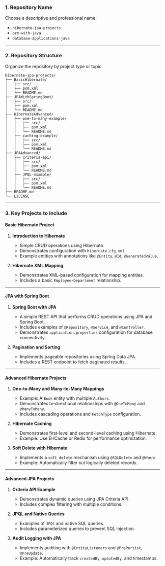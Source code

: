 
### **1. Repository Name**
Choose a descriptive and professional name:  
- `hibernate-jpa-projects`  
- `orm-with-java`  
- `database-applications-java`

---

### **2. Repository Structure**
Organize the repository by project type or topic:  

```
hibernate-jpa-projects/
├── BasicHibernate/
│   ├── src/
│   ├── pom.xml
│   └── README.md
├── JPAWithSpringBoot/
│   ├── src/
│   ├── pom.xml
│   └── README.md
├── HibernateAdvanced/
│   ├── one-to-many-example/
│   │   ├── src/
│   │   ├── pom.xml
│   │   └── README.md
│   ├── caching-example/
│   │   ├── src/
│   │   ├── pom.xml
│   │   └── README.md
├── JPAAdvanced/
│   ├── criteria-api/
│   │   ├── src/
│   │   ├── pom.xml
│   │   └── README.md
│   ├── JPQL-example/
│   │   ├── src/
│   │   ├── pom.xml
│   │   └── README.md
├── README.md
└── LICENSE
```

---

### **3. Key Projects to Include**

#### **Basic Hibernate Project**
1. **Introduction to Hibernate**  
   - Simple CRUD operations using Hibernate.  
   - Demonstrates configuration with `hibernate.cfg.xml`.  
   - Example entities with annotations like `@Entity`, `@Id`, `@GeneratedValue`.

2. **Hibernate XML Mapping**  
   - Demonstrates XML-based configuration for mapping entities.  
   - Includes a basic `Employee`-`Department` relationship.

---

#### **JPA with Spring Boot**
1. **Spring Boot with JPA**  
   - A simple REST API that performs CRUD operations using JPA and Spring Boot.  
   - Includes examples of `@Repository`, `@Service`, and `@Controller`.  
   - Demonstrates `application.properties` configuration for database connectivity.

2. **Pagination and Sorting**  
   - Implements pageable repositories using Spring Data JPA.  
   - Includes a REST endpoint to fetch paginated results.

---

#### **Advanced Hibernate Projects**
1. **One-to-Many and Many-to-Many Mappings**  
   - Example: A `Book` entity with multiple `Authors`.  
   - Demonstrates bi-directional relationships with `@OneToMany` and `@ManyToMany`.  
   - Includes cascading operations and `FetchType` configuration.

2. **Hibernate Caching**  
   - Demonstrates first-level and second-level caching using Hibernate.  
   - Example: Use EHCache or Redis for performance optimization.

3. **Soft Delete with Hibernate**  
   - Implements a `soft delete` mechanism using `@SQLDelete` and `@Where`.  
   - Example: Automatically filter out logically deleted records.

---

#### **Advanced JPA Projects**
1. **Criteria API Example**  
   - Demonstrates dynamic queries using JPA Criteria API.  
   - Includes complex filtering with multiple conditions.

2. **JPQL and Native Queries**  
   - Examples of `JPQL` and native SQL queries.  
   - Includes parameterized queries to prevent SQL injection.

3. **Audit Logging with JPA**  
   - Implements auditing with `@EntityListeners` and `@PrePersist`, `@PreUpdate`.  
   - Example: Automatically track `createdBy`, `updatedBy`, and timestamps.

